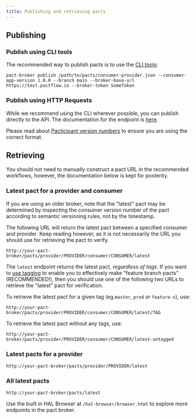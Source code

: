```yaml
---
title: Publishing and retrieving pacts
---
```


## Publishing

### Publish using CLI tools

The recommended way to publish pacts is to use the [CLI tools](/pact_broker/client_cli):

```text
pact-broker publish /path/to/pacts/consumer-provider.json --consumer-app-version 1.0.0 --branch main --broker-base-url https://test.pactflow.io --broker-token SomeToken
```

### Publish using HTTP Requests

While we recommend using the CLI wherever possible, you can publish directly to the API. The documentation for the endpoint is [here](https://github.com/pact-foundation/pact_broker/blob/master/lib/pact_broker/doc/views/index/publish-contracts.markdown).

Please read about [Pacticipant version numbers](pacticipant_version_numbers.md) to ensure you are using the correct format.

## Retrieving

You should not need to manually construct a pact URL in the recommended workflows, however, the documentation below is kept for posterity.

### Latest pact for a provider and consumer

If you are using an older broker, note that the "latest" pact may be determined by inspecting the consumer version number of the pact according to semantic versioning rules, not by the timestamp.

The following URL will return the latest pact between a specified consumer and provider. Keep reading however, as it is not necessarily the URL you should use for retrieving the pact to verify.

```text
http://your-pact-broker/pacts/provider/PROVIDER/consumer/CONSUMER/latest
```

The `latest` endpoint returns the latest pact, _regardless of tags_. If you want to [use tagging](/pact_broker/tags) to enable you to effectively make "feature branch pacts" \(RECOMMENDED!\), then you should use one of the following two URLs to retrieve the "latest" pact for verification.

To retrieve the latest pact for a given tag \(eg.`master`, `prod` or `feature-x`\), use:

```text
http://your-pact-broker/pacts/provider/PROVIDER/consumer/CONSUMER/latest/TAG
```

To retrieve the latest pact without any tags, use:

```text
http://your-pact-broker/pacts/provider/PROVIDER/consumer/CONSUMER/latest-untagged
```

### Latest pacts for a provider

```text
http://your-pact-broker/pacts/provider/PROVIDER/latest
```

### All latest pacts

```text
http://your-pact-broker/pacts/latest
```

Use the built in HAL Browser at `/hal-browser/browser.html` to explore more endpoints in the pact broker.

